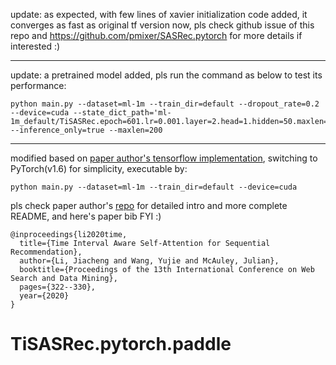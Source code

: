 update: as expected, with few lines of xavier initialization code added, it converges as fast as original tf version now, pls check github issue of this repo and  https://github.com/pmixer/SASRec.pytorch for more details if interested :)

---

update: a pretrained model added, pls run the command as below to test its performance:

```
python main.py --dataset=ml-1m --train_dir=default --dropout_rate=0.2 --device=cuda --state_dict_path='ml-1m_default/TiSASRec.epoch=601.lr=0.001.layer=2.head=1.hidden=50.maxlen=200.pth' --inference_only=true --maxlen=200
```

---

modified based on [paper author's tensorflow implementation](https://github.com/JiachengLi1995/TiSASRec), switching to PyTorch(v1.6) for simplicity, executable by:

```python main.py --dataset=ml-1m --train_dir=default --device=cuda```

pls check paper author's [repo](https://github.com/JiachengLi1995/TiSASRec) for detailed intro and more complete README, and here's paper bib FYI :)

```
@inproceedings{li2020time,
  title={Time Interval Aware Self-Attention for Sequential Recommendation},
  author={Li, Jiacheng and Wang, Yujie and McAuley, Julian},
  booktitle={Proceedings of the 13th International Conference on Web Search and Data Mining},
  pages={322--330},
  year={2020}
}
```
# TiSASRec.pytorch.paddle
